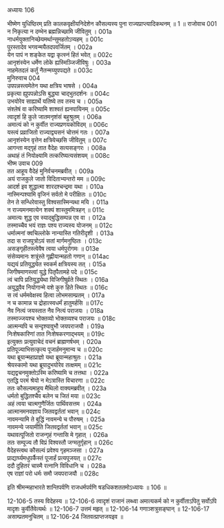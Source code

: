 अध्यायः 106

भीष्मेण युधिष्ठिरम् प्रति कालकवृक्षीयनिदेशेन कौसल्यस्य पुना राज्यप्राप्त्यादिकथनम् ॥ 1 ॥
राजोवाच 	001  
न निकृत्या न दम्भेन ब्रह्मन्निच्छामि जीवितुम् ।	001a  
नाधर्मयुक्तानिच्छेयमर्थान्सुमहतोऽप्यहम् ॥	001c  
पुरस्तादेव भगवन्मयैतदपवर्जितम् ।	002a  
येन पापं न शङ्केत यद्वा कृत्स्नं हितं भवेत् ॥	002c  
आनृशंस्येन धर्मेण लोके ह्यस्मिञ्जिजीविषुः ।	003a  
नाहमेतदलं कर्तुं नैतन्मय्युपपद्यते ॥	003c  
मुनिरुवाच 	004  
उपपन्नस्त्वमेतेन यथा क्षत्रिय भाषसे ।	004a  
प्रकृत्या ह्युपपन्नोऽसि बुद्ध्या चाद्भुतदर्शनः ॥	004c  
उभयोरेव साह्यार्थे यतिष्ये तव तस्य च ।	005a  
संश्लेषं वा करिष्यामि शाश्वतं ह्यनपायिनम् ॥	005c  
त्वादृशं हि कुले जातमनृशंसं बहुश्रुतम् ।	006a  
अमात्यं को न कुर्वीत राज्यप्रणयकोविदम् ॥	006c  
यस्त्वं प्रव्राजितो राज्याद्व्यसनं चोत्तमं गतः ।	007a  
आनृशंस्येन वृत्तेन क्षत्रियेच्छसि जीवितुम् ॥	007c  
आगन्ता मद्गृहं तात वैदेहः सत्यसङ्गरः ।	008a  
अथाहं तं नियोक्ष्यामि तत्करिष्यत्यसंशयम् ॥	008c  
भीष्म उवाच 	009  
तत आहूय वैदेहं मुनिर्वचनमब्रवीत् ।	009a  
अयं राजकुले जातो विदिताभ्यन्तरो मम ॥	009c  
आदर्श इव शुद्धात्मा शारदश्चन्द्रमा यथा ।	010a  
नास्मिन्पश्यामि वृजिनं सर्वतो मे परीक्षितः ॥	010c  
तेन ते सन्धिरेवास्तु विश्वसास्मिन्यथा मयि ।	011a  
न राज्यमनमात्येन शक्यं शास्तुममित्रहन् ॥	011c  
अमात्यः शुद्ध एव स्याद्बुद्धिसम्पन्न एव वा ।	012a  
तस्माच्चैव भयं राज्ञः पश्य राज्यस्य योजनम् ॥	012c  
धर्मात्मनां क्वचिल्लोके नान्यास्ति गतिरीदृशी ।	013a  
तदा स राजपुत्रोऽयं सतां मार्गमनुष्ठितः ।	013c  
असङ्गृहीतस्त्वेवैष त्वया धर्मपुरोगमः ॥	013e  
संसेव्यमानः शत्रूंस्ते गृह्णीयान्महतो गणान् ॥	014ac  
यद्ययं प्रतियुद्ध्येत स्वकर्म क्षत्रियस्य तत् ।	015a  
जिगीषमाणस्त्वां युद्धे पितृपैतामहे पदे ॥	015c  
त्वं चापि प्रतियुद्ध्येथा विजिगीषुर्व्रते स्थितः ।	016a  
अयुद्ध्वैव नियोगान्मे वशे कुरु हिते स्थितः ॥	016c  
स त्वं धर्ममवेक्षस्व हित्वा लोभमसाम्प्रतम् ।	017a  
न च कामान्न च द्रोहात्स्वधर्मं हातुमर्हसि ॥	017c  
नैव नित्यं जयस्तात नैव नित्यं पराजयः ।	018a  
तस्माज्जयश्च भोक्तव्यो भोक्तव्यश्च पराजयः ॥	018c  
आत्मन्यपि च सन्दृश्यावुभौ जयपराजयौ ।	019a  
निःशेषकारिणां तात निःशेषकरणाद्भयम् ॥	019c  
इत्युक्तः प्रत्युवाचेदं वचनं ब्राह्मणर्षभम् ।	020a  
प्रतिपूज्याभिसत्कृत्य पूजार्हमनुमान्य च ॥	020c  
यथा ब्रूयान्महाप्राज्ञो यथा ब्रूयान्महाश्रुतः ।	021a  
श्रेयस्कामो यथा ब्रूयादुभयोरेव तत्क्षमम् ॥	021c  
यद्यद्वचनमुक्तोऽस्मि करिष्यामि च तत्तथा ।	022a  
एतद्धि परमं श्रेयो न मेऽत्रास्ति विचारणा ॥	022c  
ततः कौसल्यमाहूय मैथिलो वाक्यमब्रवीत् ।	023a  
धर्मतो बुद्धितश्चैव बलेन च जितं मया ॥	023c  
अहं त्वया चात्मगुणैर्जितः पार्थिवसत्तम ।	024a  
आत्मानमनवज्ञाय जितवद्वर्ततां भवान् ॥	024c  
नावमन्यामि ते बुद्धिं नावमन्ये च पौरुषम् ।	025a  
नावमन्ये जयामीति जितवद्वर्ततां भवान् ॥	025c  
यथावत्पूजितो राजन्गृहं गन्तासि मे गृहात् ।	026a  
ततः सम्पूज्य तौ विप्रं विश्वस्तौ जग्मतुर्गृहान् ॥	026c  
वैदेहस्त्वथ कौसल्यं प्रवेश्य गृहमञ्जसा ।	027a  
प्राद्यार्घ्यमधुपर्कैस्तं पूजार्हं प्रत्यपूजयत् ॥	027c  
ददौ दुहितरं चास्मै रत्नानि विविधानि च ।	028a  
एष राज्ञां परो धर्मः समौ जयपराजयौ ॥ 	028c  

इति श्रीमन्महाभारते शान्तिपर्वणि राजधर्मपर्वणि षडधिकशततमोऽध्यायः ॥ 106 ॥

12-106-5 तस्य विदेहस्य ॥ 12-106-6 त्वादृशं राजानं लब्ध्वा अमात्यकर्म को न कुर्वीताऽपितु सर्वोऽपि मादृशः कुर्वीतैवेत्यर्थः ॥ 12-106-7 उत्तमं महृत् ॥ 12-106-14 गणाञ्शत्रुसङ्घान् ॥ 12-106-17 असाम्प्रतमनुचितम् ॥ 12-106-24 जितवत्प्राप्तजयइव ॥
